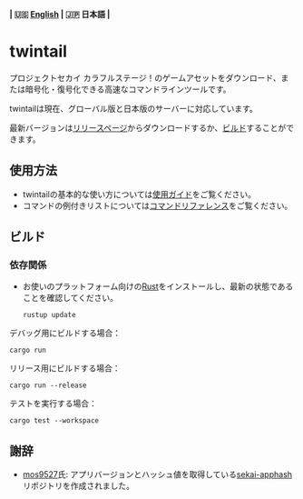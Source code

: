 **| :us: [English](../../README.md) | :jp: 日本語 |**
# twintail
プロジェクトセカイ カラフルステージ！のゲームアセットをダウンロード、または暗号化・復号化できる高速なコマンドラインツールです。

twintailは現在、グローバル版と日本版のサーバーに対応しています。

最新バージョンは[リリースページ](https://github.com/Duosion/twintail/releases/latest)からダウンロードするか、[ビルド](#ビルド)することができます。

## 使用方法
- twintailの基本的な使い方については[使用ガイド](../usage/jp.md)をご覧ください。
- コマンドの例付きリストについては[コマンドリファレンス](../commands/jp.md)をご覧ください。

## ビルド
### 依存関係
- お使いのプラットフォーム向けの[Rust](https://www.rust-lang.org/tools/install)をインストールし、最新の状態であることを確認してください。
  ```
  rustup update
  ```

デバッグ用にビルドする場合：
```
cargo run
```

リリース用にビルドする場合：
```
cargo run --release
```

テストを実行する場合：
```
cargo test --workspace
```

## 謝辞
- [mos9527](https://github.com/mos9527)氏: アプリバージョンとハッシュ値を取得している[sekai-apphash](https://github.com/mos9527/sekai-apphash)リポジトリを作成されました。